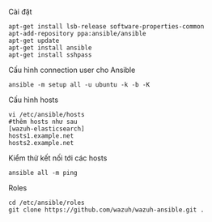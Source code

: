 Cài đặt

```
apt-get install lsb-release software-properties-common 
apt-add-repository ppa:ansible/ansible
apt-get update
apt-get install ansible
apt-get install sshpass
```

Cấu hình connection user cho Ansible

```
ansible -m setup all -u ubuntu -k -b -K
```

Cấu hình hosts

```
vi /etc/ansible/hosts
#thêm hosts như sau
[wazuh-elasticsearch]
hosts1.example.net
hosts2.example.net
```

Kiểm thử kết nối tới các hosts

```
ansible all -m ping
```

Roles

```
cd /etc/ansible/roles
git clone https://github.com/wazuh/wazuh-ansible.git .
```




